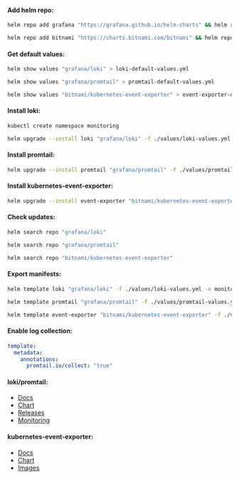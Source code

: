 #### Add helm repo:
```bash
helm repo add grafana "https://grafana.github.io/helm-charts" && helm repo update
```
```bash
helm repo add bitnami "https://charts.bitnami.com/bitnami" && helm repo update
```

#### Get default values:
```bash
helm show values "grafana/loki" > loki-default-values.yml
```
```bash
helm show values "grafana/promtail" > promtail-default-values.yml
```
```bash
helm show values "bitnami/kubernetes-event-exporter" > event-exporter-default.yml
```

#### Install loki:
```bash
kubectl create namespace monitoring
```
```bash
helm upgrade --install loki "grafana/loki" -f ./values/loki-values.yml -n monitoring --version "5.43.2"
```

#### Install promtail:
```bash
helm upgrade --install promtail "grafana/promtail" -f ./values/promtail-values.yml -n monitoring --version "6.15.5"
```

#### Install kubernetes-event-exporter:
```bash
helm upgrade --install event-exporter "bitnami/kubernetes-event-exporter" -f ./values/event-exporter-values.yml -n monitoring --version "2.14.0"
```

#### Check updates:
```bash
helm search repo "grafana/loki"
```
```bash
helm search repo "grafana/promtail"
```
```bash
helm search repo "bitnami/kubernetes-event-exporter"
```

#### Export manifests:
```bash
helm template loki "grafana/loki" -f ./values/loki-values.yml -n monitoring --version "5.43.2" > loki-manifests.yml
```
```bash
helm template promtail "grafana/promtail" -f ./values/promtail-values.yml -n monitoring --version "6.15.5" > promtail-manifests.yml
```
```bash
helm template event-exporter "bitnami/kubernetes-event-exporter" -f ./values/event-exporter-values.yml -n monitoring --version "2.14.0" > event-exporter-manifests.yml
```

#### Enable log collection:
```yaml
template:
  metadata:
    annotations:
      promtail.io/collect: "true"
```

#### loki/promtail:
- [Docs](https://grafana.com/docs/loki/latest/)
- [Chart](https://github.com/grafana/loki/tree/main/production/helm/loki)
- [Releases](https://github.com/grafana/loki/releases)
- [Monitoring](https://grafana.com/docs/loki/latest/operations/observability/)

#### kubernetes-event-exporter:
- [Docs](https://github.com/resmoio/kubernetes-event-exporter)
- [Chart](https://github.com/bitnami/charts/tree/main/bitnami/kubernetes-event-exporter/)
- [Images](https://hub.docker.com/r/bitnami/kubernetes-event-exporter/tags)
